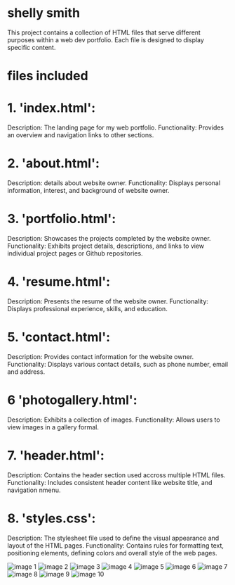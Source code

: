 # shelly smith

This project contains a collection of HTML files that serve different purposes within a web dev portfolio. Each file is designed to display specific content.

# files included

# 1. 'index.html': 
Description: The landing page for my web portfolio.
Functionality: Provides an overview and navigation links to other sections.

# 2. 'about.html':
Description: details about website owner.
Functionality: Displays personal information, interest, and background of website owner.

# 3. 'portfolio.html': 
Description: Showcases the projects completed by the website owner.
Functionality: Exhibits project details, descriptions, and links to view individual project pages or Github repositories.

# 4. 'resume.html':
Description: Presents the resume of the website owner.
Functionality: Displays professional experience, skills, and education.

# 5. 'contact.html':
Description: Provides contact information for the website owner.
Functionality: Displays various contact details, such as phone number, email and address.

# 6 'photogallery.html':
Description: Exhibits a collection of images.
Functionality: Allows users to view images in a gallery formal.

# 7. 'header.html':
Description: Contains the header section used accross multiple HTML files.
Functionality: Includes consistent header content like website title, and navigation nmenu.

# 8. 'styles.css':
Description: The stylesheet file used to define the visual appearance and layout of the HTML pages.
Functionality: Contains rules for formatting text, positioning elements, defining colors and overall style of the web pages.

![image 1](images/IMG_1222.jpg)
![image 2](images/IMG_1235.jpg)
![image 3](images/IMG_1344.jpg)
![image 4](images/IMG_1347.jpg)
![image 5](images/IMG_2424.jpg)
![image 6](images/IMG_5954.jpg)
![image 7](images/IMG_5955.JPG)
![image 8](images/IMG_8034.jpg)
![image 9](images/IMG_8491.jpg)
![image 10](images/IMG_9296.jpg)
